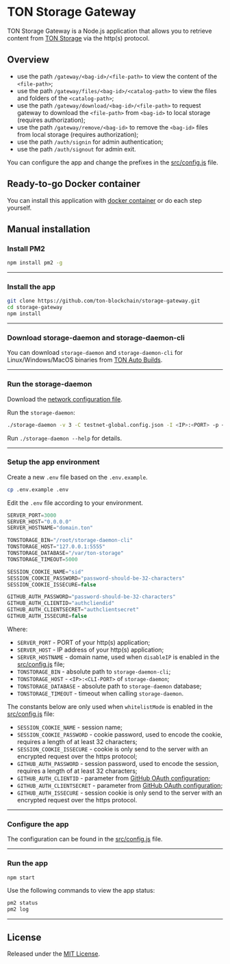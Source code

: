 # TON Storage Gateway

TON Storage Gateway is a Node.js application that allows you to retrieve content from [TON Storage](https://ton.org/docs/participate/ton-storage/storage-faq) via the http(s) protocol.

## Overview
- use the path `/gateway/<bag-id>/<file-path>` to view the content of the `<file-path>`;
- use the path `/gateway/files/<bag-id>/<catalog-path>` to view the files and folders of the `<catalog-path>`;
- use the path `/gateway/download/<bag-id>/<file-path>` to request gateway to download the `<file-path>` from `<bag-id>` to local storage (requires authorization);
- use the path `/gateway/remove/<bag-id>` to remove the `<bag-id>` files from local storage (requires authorization);
- use the path `/auth/signin` for admin authentication;
- use the path `/auth/signout` for admin exit.

You can configure the app and change the prefixes in the [src/config.js](src/config.js) file.

## Ready-to-go Docker container
You can install this application with [docker container](https://github.com/kdimentionaltree/ton-storage-docker) or do each step yourself.

## Manual installation

### Install PM2
```bash 
npm install pm2 -g
```

___
### Install the app
```bash
git clone https://github.com/ton-blockchain/storage-gateway.git
cd storage-gateway
npm install
```

___
### Download storage-daemon and storage-daemon-cli
You can download `storage-daemon` and `storage-daemon-cli` for Linux/Windows/MacOS binaries from [TON Auto Builds](https://github.com/ton-blockchain/ton/actions?query=branch%3Atestnet+is%3Asuccess).

___
### Run the storage-daemon
Download the [network configuration file](https://ton.org/docs/develop/howto/network-configs).

Run the `storage-daemon`:
```bash
./storage-daemon -v 3 -C testnet-global.config.json -I <IP>:<PORT> -p <CLI-PORT> -D /var/ton-storage --storage-provider
```
Run `./storage-daemon --help` for details.

___
### Setup the app environment
Create a new `.env` file based on the `.env.example`.
```bash
cp .env.example .env
```

Edit the `.env` file according to your environment.
```js
SERVER_PORT=3000
SERVER_HOST="0.0.0.0"
SERVER_HOSTNAME="domain.ton"

TONSTORAGE_BIN="/root/storage-daemon-cli"
TONSTORAGE_HOST="127.0.0.1:5555"
TONSTORAGE_DATABASE="/var/ton-storage"
TONSTORAGE_TIMEOUT=5000

SESSION_COOKIE_NAME="sid"
SESSION_COOKIE_PASSWORD="password-should-be-32-characters"
SESSION_COOKIE_ISSECURE=false

GITHUB_AUTH_PASSWORD="password-should-be-32-characters"
GITHUB_AUTH_CLIENTID="authcliendid"
GITHUB_AUTH_CLIENTSECRET="authclientsecret"
GITHUB_AUTH_ISSECURE=false
```

Where:
- `SERVER_PORT` - PORT of your http(s) application;
- `SERVER_HOST` - IP address of your http(s) application;
- `SERVER_HOSTNAME` - domain name, used when `disableIP` is enabled in the [src/config.js](src/config.js) file;
- `TONSTORAGE_BIN` - absolute path to `storage-daemon-cli`;
- `TONSTORAGE_HOST` - `<IP>:<CLI-PORT>` of `storage-daemon`;
- `TONSTORAGE_DATABASE` - absolute path to `storage-daemon` database;
- `TONSTORAGE_TIMEOUT` - timeout when calling `storage-daemon`.

The constants below are only used when `whitelistMode` is enabled in the [src/config.js](src/config.js) file:
- `SESSION_COOKIE_NAME` - session name;
- `SESSION_COOKIE_PASSWORD` - cookie password, used to encode the cookie, requires a length of at least 32 characters;
- `SESSION_COOKIE_ISSECURE` - cookie is only send to the server with an encrypted request over the https protocol;
- `GITHUB_AUTH_PASSWORD` - session password, used to encode the session, requires a length of at least 32 characters;
- `GITHUB_AUTH_CLIENTID` - parameter from [GitHub OAuth configuration](https://docs.github.com/en/rest/guides/basics-of-authentication?apiVersion=2022-11-28);
- `GITHUB_AUTH_CLIENTSECRET` - parameter from [GitHub OAuth configuration](https://docs.github.com/en/rest/guides/basics-of-authentication?apiVersion=2022-11-28);
- `GITHUB_AUTH_ISSECURE` - session cookie is only send to the server with an encrypted request over the https protocol.

___
### Configure the app

The configuration can be found in the [src/config.js](src/config.js) file.

___
### Run the app

```bash
npm start
```

Use the following commands to view the app status:
```bash 
pm2 status
pm2 log
```

___
## License

Released under the [MIT License](LICENSE).
